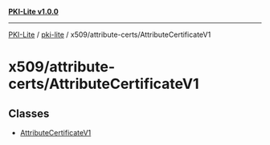 [**PKI-Lite v1.0.0**](../../../../README.md)

---

[PKI-Lite](../../../../README.md) / [pki-lite](../../../README.md) / x509/attribute-certs/AttributeCertificateV1

# x509/attribute-certs/AttributeCertificateV1

## Classes

- [AttributeCertificateV1](classes/AttributeCertificateV1.md)
